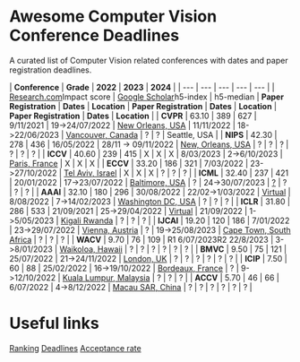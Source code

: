 # Awesome Computer Vision Conference Deadlines
A curated list of Computer Vision related conferences with dates and paper registration deadlines.

|
**Conference** | **Grade** | **2022** | **2023** | **2024** |
| --- | --- | --- | --- | --- |
| [Research.com](https://research.com/conference-rankings/computer-science)Impact score | [Google Scholar](https://scholar.google.com/citations?view_op=top_venues&hl=en&vq=eng_computervisionpatternrecognition)h5-index | h5-median | **Paper Registration** | **Dates** | **Location** | **Paper Registration** | **Dates** | **Location** | **Paper Registration** | **Dates** | **Location** |
| **CVPR** | 63.10 | 389 | 627 | 9/11/2021 | 19-\>24/07/2022 | [New Orleans, USA](https://cvpr2022.thecvf.com/) | 11/11/2022 | 18-\>22/06/2023 | [Vancouver, Canada](https://cvpr2023.thecvf.com/) | ? | ? | Seattle, USA |
| **NIPS** | 42.30 | 278 | 436 | 16/05/2022 | 28/11 -\> 09/11/2022 | [New, Orleans, USA](https://nips.cc/) | ? | ? | ? | ? | ? | ? |
| **ICCV** | 40.60 | 239 | 415 | X | X | X | 8/03/2023 | 2-\>6/10/2023 | [Paris, France](https://iccv2023.thecvf.com/) | X | X | X |
| **ECCV** | 33.20 | 186 | 321 | 7/03/2022 | 23-\>27/10/2022 | [Tel Aviv, Israel](https://eccv2022.ecva.net/) | X | X | X | ? | ? | ? |
| **ICML** | 32.40 | 237 | 421 | 20/01/2022 | 17-\>23/07/2022 | [Baltimore, USA](https://icml.cc/) | ? | 24-\>30/07/2023 | [?](https://icml.cc/Conferences/2023/Dates) | ? | ? | ? |
| **AAAI** | 32.10 | 180 | 296 | 30/08/2022 | 22/02-\>1/03/2022 | [Virtual](https://aaai.org/Conferences/AAAI-22/) | 8/08/2022 | 7-\>14/02/2023 | [Washington DC, USA](https://aaai.org/Conferences/AAAI-23/) | ? | ? | ? |
| **ICLR** | 31.80 | 286 | 533 | 21/09/2021 | 25-\>29/04/2022 | [Virtual](https://iclr.cc/virtual/2022/index.html) | 21/09/2022 | 1-\>5/05/2023 | [Kigali Rwanda](https://iclr.cc/Conferences/2023) | ? | ? | ? |
| **IJCAI** | 19.20 | 120 | 186 | 7/01/2022 | 23-\>29/07/2022 | [Vienna, Austria](https://ijcai-22.org/) | ? | 19-\>25/08/2023 | [Cape Town, South Africa](https://ijcai-23.org/) | ? | ? | ? |
| **WACV** | 9.70 | 76 | 109 | R1 6/07/2023R2 22/8/2023 | 3-\>8/01/2023 | [Waikoloa, Hawaii](https://wacv2023.thecvf.com/) | ? | ? | ? | ? | ? | ? |
| **BMVC** | 9.50 | 75 | 121 | 25/07/2022 | 21-\>24/11/2022 | [London, UK](https://bmvc2022.org/) | ? | ? | ? | ? | ? | ? |
| **ICIP** | 7.50 | 60 | 88 | 25/02/2022 | 16-\>19/10/2022 | [Bordeaux, France](https://2022.ieeeicip.org/) | ? | 9-\>12/10/2022 | [Kuala Lumpur, Malaysia](http://2023.ieeeicip.org/) | ? | ? | ? |
| **ACCV** | 5.70 | 46 | 66 | 6/07/2022 | 4-\>8/12/2022 | [Macau SAR, China](https://accv2022.org/en/default.asp) | ? | ? | ? | ? | ? | ? |

# Useful links
[Ranking](https://research.com/conference-rankings/computer-science/machine-learning)
[Deadlines](https://aideadlin.es/?sub=ML,CV,RO)
[Acceptance rate](https://github.com/lixin4ever/Conference-Acceptance-Rate)
